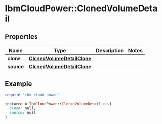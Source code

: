 # IbmCloudPower::ClonedVolumeDetail

## Properties

| Name | Type | Description | Notes |
| ---- | ---- | ----------- | ----- |
| **clone** | [**ClonedVolumeDetailClone**](ClonedVolumeDetailClone.md) |  |  |
| **source** | [**ClonedVolumeDetailClone**](ClonedVolumeDetailClone.md) |  |  |

## Example

```ruby
require 'ibm_cloud_power'

instance = IbmCloudPower::ClonedVolumeDetail.new(
  clone: null,
  source: null
)
```

